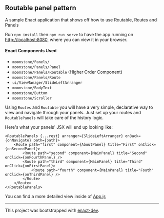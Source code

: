 ## Routable panel pattern

A sample Enact application that shows off how to use Routable, Routes and Panels

Run `npm install` then `npm run serve` to have the app running on [http://localhost:8080](http://localhost:8080), where you can view it in your browser.

#### Enact Components Used
- `moonstone/Panels/`
- `moonstone/Panels/Panel`
- `moonstone/Panels/Routable` (Higher Order Component)
- `moonstone/Panels/Route`
- `ui/ViewManager/SlideLeftArranger`
- `moonstone/BodyText`
- `moonstone/Button`
- `moonstone/Scroller`

Using `Routes` and `Routable` you will have a very simple, declarative way to view and navigate through your panels. Just set up your routes and `RoutablePanels` will take care of the history logic.

Here's what your panels' JSX will end up looking like:

```
<RoutablePanels {...rest} arranger={SlideLeftArranger} onBack={onNavigate} path={path}>
	<Route path="first" component={AboutPanel} title="First" onClick={onSecondPanel}>
		<Route path="second" component={MainPanel} title="Second" onClick={onFourthPanel} />
		<Route path="third" component={MainPanel} title="Third" onClick={onFirstPanel}>
			<Route path="fourth" component={MainPanel} title="Fouth" onClick={onThirdPanel} />
		</Route>
	</Route>
</RoutablePanels>
```

You can find a more detailed view inside of [App.js](src/App/App.js)

---

This project was bootstrapped with [enact-dev](https://github.com/enyojs/enact-dev).
